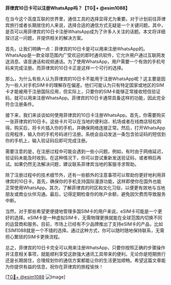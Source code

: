 **菲律宾10日卡可以注册WhatsApp吗？【TG💪+ @esim1088】**

在当今这个高度互联的世界里，通信工具的选择显得尤为重要。对于计划前往菲律宾旅行或者长期居住的人来说，选择合适的通信方式无疑是一个关键问题。其中，是否可以用菲律宾的10日卡注册WhatsApp成为了许多人关注的话题。本文将详细探讨这一问题，并提供相关的解决方案。

首先，让我们明确一点：菲律宾的10日卡是可以用来注册WhatsApp的。WhatsApp是一款全球范围内广受欢迎的即时通讯软件，它允许用户通过互联网发送消息、语音通话和视频通话。为了使用WhatsApp，用户需要一个有效的手机号码来完成注册。而菲律宾的10日卡正是这样一个可行的选择。

那么，为什么有些人认为菲律宾的10日卡不能用于注册WhatsApp呢？这主要是因为一些人对手机SIM卡的理解存在偏差。他们可能认为只有特定国家或地区的SIM卡才能被用于注册国际应用，但实际上，只要你的SIM卡能够正常接收短信验证码，就可以用来注册WhatsApp。菲律宾的10日卡通常具备这样的功能，因此完全符合注册条件。

接下来，我们来谈谈如何使用菲律宾的10日卡注册WhatsApp。首先，你需要购买一张菲律宾的10日卡。这些卡片可以在当地的便利店、机场或者在线商店轻松购得。购买后，将卡片插入你的手机，并确保网络连接正常。然后，打开WhatsApp应用程序，输入你的手机号码进行注册。系统会自动发送一条包含验证码的短信到你的手机上，输入验证码后即可完成注册。

需要注意的是，在注册过程中可能会遇到一些小问题。例如，有时由于网络延迟，验证码未能及时收到。在这种情况下，你可以尝试重新发送验证码，或者稍后再试。如果仍然无法解决问题，建议联系菲律宾当地的客服寻求帮助。

除了注册过程中的技术细节外，还有一些额外的注意事项可以帮助你更好地利用菲律宾的10日卡。首先，确保你的手机支持国际漫游功能，这样即使你在国外也能正常使用WhatsApp。其次，了解菲律宾的时区和文化习俗，以便更有效地与当地朋友或商业伙伴沟通。最后，记得定期检查你的账户余额，避免因欠费而导致服务中断。

当然，对于那些希望更便捷地管理多国SIM卡的用户来说，eSIM卡可能是一个更好的选择。eSIM卡是一种虚拟SIM卡，无需物理更换就能在全球范围内切换不同的运营商和服务。目前，市场上已经有不少品牌推出了支持eSIM卡的产品，比如ESIM1088就是一个不错的选择。通过这种方式，你可以随时随地保持联系，无需担心繁琐的SIM卡更换流程。

总之，菲律宾的10日卡完全可以用来注册WhatsApp，只要你按照正确的步骤操作并注意相关事项，就能顺利享受这款强大通讯工具带来的便利。无论你是短期旅行还是长期居住，合理规划你的通信方案都能让你的生活更加顺畅。希望这篇文章能为你提供有益的信息，祝你在菲律宾的旅程愉快！

[[TG💪+ @esim1088](https://t.me/s/esim1088) ![Image](https://i.postimg.cc/4NQfJmqS/Snipaste-2025-05-13-00-14-12.png)]